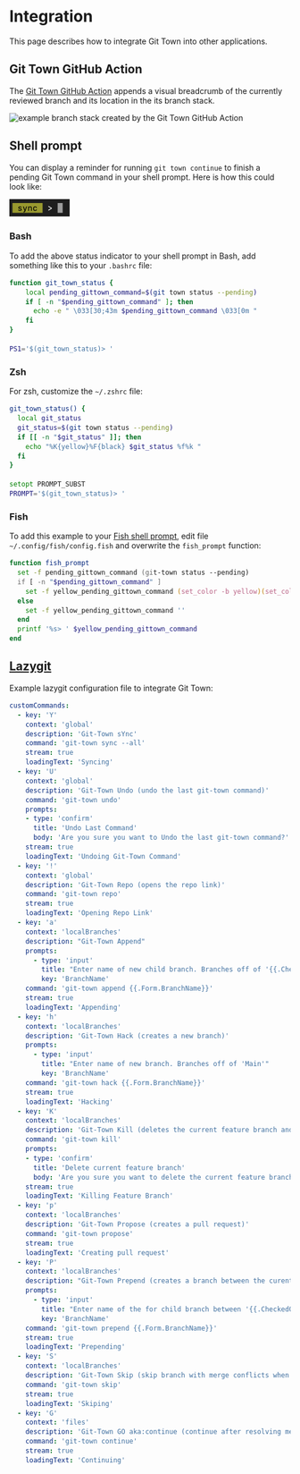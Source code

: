 # Integration

This page describes how to integrate Git Town into other applications.

## Git Town GitHub Action

The
[Git Town GitHub Action](https://github.com/marketplace/actions/git-town-github-action)
appends a visual breadcrumb of the currently reviewed branch and its location in
the its branch stack.

![example branch stack created by the Git Town GitHub Action](https://raw.githubusercontent.com/git-town/action/main/docs/example-visualization.png)

## Shell prompt

You can display a reminder for running `git town continue` to finish a pending
Git Town command in your shell prompt. Here is how this could look like:

<img width="108" height="31" src="shell_prompt_example.gif">

### Bash

To add the above status indicator to your shell prompt in Bash, add something
like this to your `.bashrc` file:

```bash
function git_town_status {
    local pending_gittown_command=$(git town status --pending)
    if [ -n "$pending_gittown_command" ]; then
      echo -e " \033[30;43m $pending_gittown_command \033[0m "
    fi
}

PS1='$(git_town_status)> '
```

### Zsh

For zsh, customize the `~/.zshrc` file:

```zsh
git_town_status() {
  local git_status
  git_status=$(git town status --pending)
  if [[ -n "$git_status" ]]; then
    echo "%K{yellow}%F{black} $git_status %f%k "
  fi
}

setopt PROMPT_SUBST
PROMPT='$(git_town_status)> '
```

### Fish

To add this example to your
[Fish shell prompt](https://fishshell.com/docs/current/cmds/fish_prompt.html),
edit file `~/.config/fish/config.fish` and overwrite the `fish_prompt` function:

```zsh
function fish_prompt
  set -f pending_gittown_command (git-town status --pending)
  if [ -n "$pending_gittown_command" ]
    set -f yellow_pending_gittown_command (set_color -b yellow)(set_color black)(echo " $pending_gittown_command ")(set_color normal)' '
  else
    set -f yellow_pending_gittown_command ''
  end
  printf '%s> ' $yellow_pending_gittown_command
end
```

## [Lazygit](https://github.com/jesseduffield/lazygit)

Example lazygit configuration file to integrate Git Town:

```yml
customCommands:
  - key: 'Y'
    context: 'global'
    description: 'Git-Town sYnc'
    command: 'git-town sync --all'
    stream: true
    loadingText: 'Syncing'
  - key: 'U'
    context: 'global'
    description: 'Git-Town Undo (undo the last git-town command)'
    command: 'git-town undo'
    prompts:
    - type: 'confirm'
      title: 'Undo Last Command'
      body: 'Are you sure you want to Undo the last git-town command?'
    stream: true
    loadingText: 'Undoing Git-Town Command'
  - key: '!'
    context: 'global'
    description: 'Git-Town Repo (opens the repo link)'
    command: 'git-town repo'
    stream: true
    loadingText: 'Opening Repo Link'
  - key: 'a'
    context: 'localBranches'
    description: "Git-Town Append"
    prompts:
      - type: 'input'
        title: "Enter name of new child branch. Branches off of '{{.CheckedOutBranch.Name}}'"
        key: 'BranchName'
    command: 'git-town append {{.Form.BranchName}}'
    stream: true
    loadingText: 'Appending'
  - key: 'h'
    context: 'localBranches'
    description: 'Git-Town Hack (creates a new branch)'
    prompts:
      - type: 'input'
        title: "Enter name of new branch. Branches off of 'Main'"
        key: 'BranchName'
    command: 'git-town hack {{.Form.BranchName}}'
    stream: true
    loadingText: 'Hacking'
  - key: 'K'
    context: 'localBranches'
    description: 'Git-Town Kill (deletes the current feature branch and sYnc)'
    command: 'git-town kill'
    prompts:
    - type: 'confirm'
      title: 'Delete current feature branch'
      body: 'Are you sure you want to delete the current feature branch?'
    stream: true
    loadingText: 'Killing Feature Branch'
  - key: 'p'
    context: 'localBranches'
    description: 'Git-Town Propose (creates a pull request)'
    command: 'git-town propose'
    stream: true
    loadingText: 'Creating pull request'
  - key: 'P'
    context: 'localBranches'
    description: "Git-Town Prepend (creates a branch between the curent branch and its parent)"
    prompts:
      - type: 'input'
        title: "Enter name of the for child branch between '{{.CheckedOutBranch.Name}}' and its parent"
        key: 'BranchName'
    command: 'git-town prepend {{.Form.BranchName}}'
    stream: true
    loadingText: 'Prepending'
  - key: 'S'
    context: 'localBranches'
    description: 'Git-Town Skip (skip branch with merge conflicts when syncing)'
    command: 'git-town skip'
    stream: true
    loadingText: 'Skiping'
  - key: 'G'
    context: 'files'
    description: 'Git-Town GO aka:continue (continue after resolving merge conflicts)'
    command: 'git-town continue'
    stream: true
    loadingText: 'Continuing'
```
